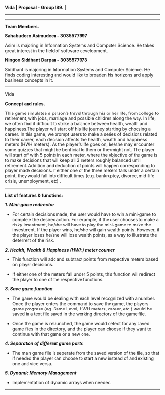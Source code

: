 **Vida									|
Proposal - Group 189.**	|	
______________________
________________________________________________________________________________________________________________________________________
**Team Members.**

**Sahabudeen Asimudeen - 3035577997**

Asim is majoring in Information Systems and Computer Science. He takes great interest in the field of software development.


**Ningoo Siddhant Darpan - 3035577973**

Siddhant is majoring in Information Systems and Computer Science. He finds coding interesting and would like to broaden his horizons and apply business concepts in it. 

________________________________________________________________________________________________________________________________________
Vida

**Concept and rules.**

This game simulates a person’s travel through his or her life, from college to retirement, with jobs, marriage and possible children along the way. In life, we often find it difficult to strike a balance between health, wealth and happiness.The player will start off his life journey starting by choosing a career. In this game, we prompt users to make a series of decisions related to their career, each decision affects the health, wealth and happiness meters (HWH meters). As the player’s life goes on, he/she may encounter some quizzes that might be benficial to them or theymight not. The player will start off with 5 points in each meter, where the objective of the game is to make decisions that will keep all 3 meters roughly balanced until retirement. Addition and deduction of points will happen corresponding to player made decisions. If either one of the three meters falls under a certain point, they would fall into difficult times (e.g. bankruptcy, divorce, mid-life crisis, unemployment, etc) .

________________________________________________________________________________________________________________________________________
**List of features & functions:**

***1. Mini-game redirector*** 

-	For certain decisions made, the user would have to win a mini-game to complete the desired action. For example, if the user
	chooses to make a risky investment, he/she will have to play the mini-game to make the investment. If the player wins, he/she 
	will gain wealth points. However, if the player loses he/she will lose wealth points, as a way to illustrate the deterrent of
	the risk. 


***2. Health, Wealth & Happiness (HWH) meter counter***

-	This function will add and subtract points from respective meters based on player decisions.

-	If either one of the meters fall under 5 points, this function will redirect the player to one of the respective functions.


***3. Save game function***

-	The game would be dealing with each level recognized with a number. Once the player enters the command to save the game, the 
	players game progress (eg. Game Level, HWH meters, career, etc.) would be saved in a text file saved in the 
	working directory of the game file.

-	Once the game is relaunched, the game would detect for any saved game files in the directory, and the player can choose if they 
	want to continue with that game or a new one.

***4. Separation of different game parts*** 

-	The main game file is seperate from the saved version of the file, so that if needed the player can choose to start a new 		instead of and existing one and vice versa.

***5. Dynamic Memory Management***
-	Implementation of dynamic arrays when needed. 
________________________________________________________________________________________________________________________________________


